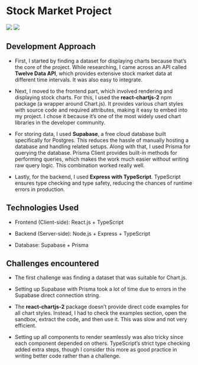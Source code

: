 # Stock Market Project

![](https://i.postimg.cc/XN8H9K39/Screenshot-1113.png)
![](https://i.postimg.cc/CLxv7ZLX/Screenshot-1114.png)
## Development Approach

* First, I started by finding a dataset for displaying charts because that’s the core of the project. While researching, I came across an API called **Twelve Data API**, which provides extensive stock market data at different time intervals. It was also easy to integrate.

* Next, I moved to the frontend part, which involved rendering and displaying stock charts. For this, I used the **react-chartjs-2** npm package (a wrapper around Chart.js). It provides various chart styles with source code and required attributes, making it easy to embed into my project. I chose it because it’s one of the most widely used chart libraries in the developer community.

* For storing data, I used **Supabase**, a free cloud database built specifically for Postgres. This reduces the hassle of manually hosting a database and handling related setups. Along with that, I used Prisma for querying the database. Prisma Client provides built-in methods for performing queries, which makes the work much easier without writing raw query logic. This combination worked really well.

* Lastly, for the backend, I used **Express with TypeScript**. TypeScript ensures type checking and type safety, reducing the chances of runtime errors in production.

## Technologies Used

* Frontend (Client-side): React.js + TypeScript

* Backend (Server-side): Node.js + Express + TypeScript

* Database: Supabase + Prisma

## Challenges encountered 

* The first challenge was finding a dataset that was suitable for Chart.js.

* Setting up Supabase with Prisma took a lot of time due to errors in the Supabase direct connection string.

* The **react-chartjs-2** package doesn’t provide direct code examples for all chart styles. Instead, I had to check the examples section, open the sandbox, extract the code, and then use it. This was slow and not very efficient.

* Setting up all components to render seamlessly was also tricky since each component depended on others. TypeScript’s strict type checking added extra steps, though I consider this more as good practice in writing better code rather than a challenge.
